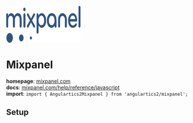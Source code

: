 <img 
    src="../../../assets/svg/mixpanel.svg" 
    alt="Mixpanel logo"
    height="100px"
    width="200px" />

# Mixpanel
__homepage__: [mixpanel.com](https://mixpanel.com/)  
__docs__: [mixpanel.com/help/reference/javascript](https://mixpanel.com/help/reference/javascript)  
__import__: `import { Angulartics2Mixpanel } from 'angulartics2/mixpanel';`  

## Setup
